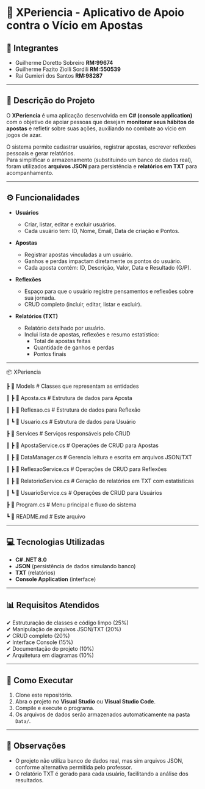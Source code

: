 # 🎲 XPeriencia - Aplicativo de Apoio contra o Vício em Apostas

## 👥 Integrantes
- Guilherme Doretto Sobreiro **RM:99674** 
- Guilherme Fazito Ziolli Sordili **RM:550539** 
- Raí Gumieri dos Santos **RM:98287**  

---

## 📌 Descrição do Projeto
O **XPeriencia** é uma aplicação desenvolvida em **C# (console application)** com o objetivo de apoiar pessoas que desejam **monitorar seus hábitos de apostas** e refletir sobre suas ações, auxiliando no combate ao vício em jogos de azar.  

O sistema permite cadastrar usuários, registrar apostas, escrever reflexões pessoais e gerar relatórios.  
Para simplificar o armazenamento (substituindo um banco de dados real), foram utilizados **arquivos JSON** para persistência e **relatórios em TXT** para acompanhamento.  

---

## ⚙️ Funcionalidades
- **Usuários**  
  - Criar, listar, editar e excluir usuários.  
  - Cada usuário tem: ID, Nome, Email, Data de criação e Pontos.  

- **Apostas**  
  - Registrar apostas vinculadas a um usuário.  
  - Ganhos e perdas impactam diretamente os pontos do usuário.  
  - Cada aposta contém: ID, Descrição, Valor, Data e Resultado (G/P).  

- **Reflexões**  
  - Espaço para que o usuário registre pensamentos e reflexões sobre sua jornada.  
  - CRUD completo (incluir, editar, listar e excluir).  

- **Relatórios (TXT)**  
  - Relatório detalhado por usuário.  
  - Inclui lista de apostas, reflexões e resumo estatístico:  
    - Total de apostas feitas  
    - Quantidade de ganhos e perdas  
    - Pontos finais  

---

📦 XPeriencia

┣ 📂 Models # Classes que representam as entidades

┃ ┣ 📜 Aposta.cs # Estrutura de dados para Aposta

┃ ┣ 📜 Reflexao.cs # Estrutura de dados para Reflexão

┃ ┗ 📜 Usuario.cs # Estrutura de dados para Usuário

┣ 📂 Services # Serviços responsáveis pelo CRUD

┃ ┣ 📜 ApostaService.cs # Operações de CRUD para Apostas

┃ ┣ 📜 DataManager.cs # Gerencia leitura e escrita em arquivos JSON/TXT

┃ ┣ 📜 ReflexaoService.cs # Operações de CRUD para Reflexões

┃ ┣ 📜 RelatorioService.cs # Geração de relatórios em TXT com estatísticas

┃ ┗ 📜 UsuarioService.cs # Operações de CRUD para Usuários




┣ 📜 Program.cs # Menu principal e fluxo do sistema


┗ 📜 README.md # Este arquivo

---

## 💻 Tecnologias Utilizadas
- **C# .NET 8.0**  
- **JSON** (persistência de dados simulando banco)  
- **TXT** (relatórios)  
- **Console Application** (interface)  

---

## 📊 Requisitos Atendidos
✔ Estruturação de classes e código limpo (25%)  
✔ Manipulação de arquivos JSON/TXT (20%)  
✔ CRUD completo (20%)  
✔ Interface Console (15%)  
✔ Documentação do projeto (10%)  
✔ Arquitetura em diagramas (10%)  

---

## 🚀 Como Executar
1. Clone este repositório.  
2. Abra o projeto no **Visual Studio** ou **Visual Studio Code**.  
3. Compile e execute o programa.  
4. Os arquivos de dados serão armazenados automaticamente na pasta `Data/`.  

---

## 📎 Observações
- O projeto não utiliza banco de dados real, mas sim arquivos JSON, conforme alternativa permitida pelo professor.  
- O relatório TXT é gerado para cada usuário, facilitando a análise dos resultados.  
